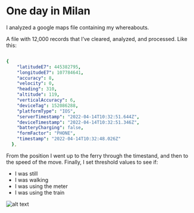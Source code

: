 # One day in Milan
I analyzed a google maps file containing my whereabouts.

A file with 12,000 records that I’ve cleared, analyzed, and processed.
Like this:

```yaml

{
    "latitudeE7": 445382795,
    "longitudeE7": 107784641,
    "accuracy": 8,
    "velocity": 0,
    "heading": 310,
    "altitude": 119,
    "verticalAccuracy": 6,
    "deviceTag": 152086288,
    "platformType": "IOS",
    "serverTimestamp": "2022-04-14T10:32:51.644Z",
    "deviceTimestamp": "2022-04-14T10:32:51.346Z",
    "batteryCharging": false,
    "formFactor": "PHONE",
    "timestamp": "2022-04-14T10:32:48.026Z"
  },
  ```
From the position I went up to the ferry through the timestand, and then to the speed of the move.
Finally, I set threshold values to see if:

* I was still
* I was walking
* I was using the meter 
* I was using the train

![alt text](https://github.com/marcoincerti/GeospatialDataManagement/blob/main/DayInMilan/WayPoints.png?raw=true)
